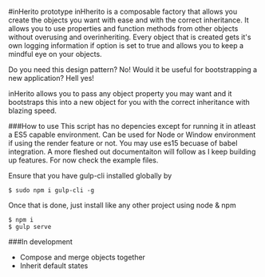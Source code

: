 #inHerito prototype
inHherito is a composable factory that allows you create the objects you want with ease and with the correct inheritance. It allows you to use properties and function methods from other objects without overusing and overinheriting. Every object that is created gets it's own logging information if option is set to true and allows you to keep a mindful eye on your objects.

Do you need this design pattern? No!
Would it be useful for bootstrapping a new application? Hell yes!

inHerito allows you to pass any object property you may want and it bootstraps this into a new object for you with the correct inheritance with blazing speed.


###How to use
This script has no depencies except for running it in atleast a ES5 capable environment. Can be used for Node or Window environment if using the render feature or not. You may use es15 becuase of babel integration. 
A more fleshed out documentaiton will follow as I keep building up features. For now check the example files.

Ensure that you have gulp-cli installed globally by 
	
	$ sudo npm i gulp-cli -g
	
Once that is done, just install like any other project using node & npm

	$ npm i 
	$ gulp serve
	
###In development
- Compose and merge objects together
- Inherit default states